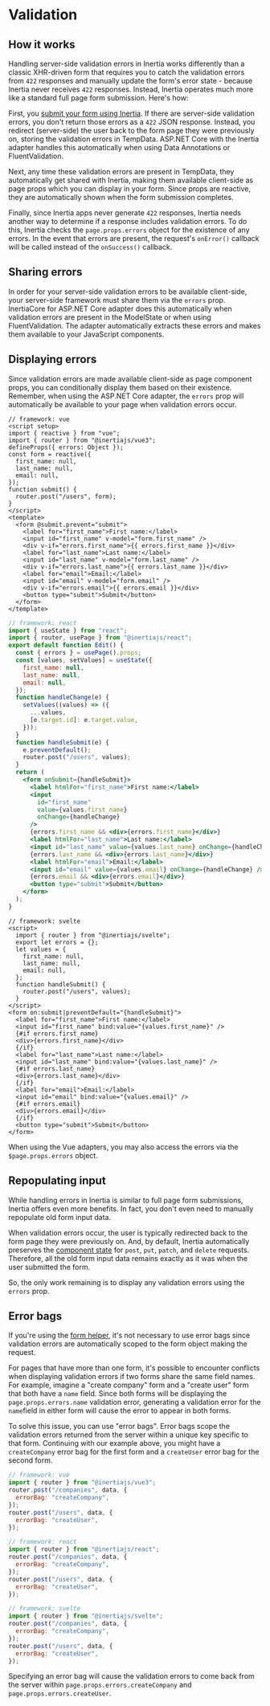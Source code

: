 # Validation

## How it works

Handling server-side validation errors in Inertia works differently than a classic XHR-driven form that requires you to catch the validation errors from `422` responses and manually update the form's error state - because Inertia never receives `422` responses. Instead, Inertia operates much more like a standard full page form submission. Here's how:

First, you [submit your form using Inertia](/forms). If there are server-side validation errors, you don't return those errors as a `422` JSON response. Instead, you redirect (server-side) the user back to the form page they were previously on, storing the validation errors in TempData. ASP.NET Core with the Inertia adapter handles this automatically when using Data Annotations or FluentValidation.

Next, any time these validation errors are present in TempData, they automatically get shared with Inertia, making them available client-side as page props which you can display in your form. Since props are reactive, they are automatically shown when the form submission completes.

Finally, since Inertia apps never generate `422` responses, Inertia needs another way to determine if a response includes validation errors. To do this, Inertia checks the `page.props.errors` object for the existence of any errors. In the event that errors are present, the request's `onError()` callback will be called instead of the `onSuccess()` callback.

## Sharing errors

In order for your server-side validation errors to be available client-side, your server-side framework must share them via the `errors` prop. InertiaCore for ASP.NET Core adapter does this automatically when validation errors are present in the ModelState or when using FluentValidation. The adapter automatically extracts these errors and makes them available to your JavaScript components.

## Displaying errors

Since validation errors are made available client-side as page component props, you can conditionally display them based on their existence. Remember, when using the ASP.NET Core adapter, the `errors` prop will automatically be available to your page when validation errors occur.

```vue
// framework: vue
<script setup>
import { reactive } from "vue";
import { router } from "@inertiajs/vue3";
defineProps({ errors: Object });
const form = reactive({
  first_name: null,
  last_name: null,
  email: null,
});
function submit() {
  router.post("/users", form);
}
</script>
<template>
  <form @submit.prevent="submit">
    <label for="first_name">First name:</label>
    <input id="first_name" v-model="form.first_name" />
    <div v-if="errors.first_name">{{ errors.first_name }}</div>
    <label for="last_name">Last name:</label>
    <input id="last_name" v-model="form.last_name" />
    <div v-if="errors.last_name">{{ errors.last_name }}</div>
    <label for="email">Email:</label>
    <input id="email" v-model="form.email" />
    <div v-if="errors.email">{{ errors.email }}</div>
    <button type="submit">Submit</button>
  </form>
</template>
```

```jsx
// framework: react
import { useState } from "react";
import { router, usePage } from "@inertiajs/react";
export default function Edit() {
  const { errors } = usePage().props;
  const [values, setValues] = useState({
    first_name: null,
    last_name: null,
    email: null,
  });
  function handleChange(e) {
    setValues((values) => ({
      ...values,
      [e.target.id]: e.target.value,
    }));
  }
  function handleSubmit(e) {
    e.preventDefault();
    router.post("/users", values);
  }
  return (
    <form onSubmit={handleSubmit}>
      <label htmlFor="first_name">First name:</label>
      <input
        id="first_name"
        value={values.first_name}
        onChange={handleChange}
      />
      {errors.first_name && <div>{errors.first_name}</div>}
      <label htmlFor="last_name">Last name:</label>
      <input id="last_name" value={values.last_name} onChange={handleChange} />
      {errors.last_name && <div>{errors.last_name}</div>}
      <label htmlFor="email">Email:</label>
      <input id="email" value={values.email} onChange={handleChange} />
      {errors.email && <div>{errors.email}</div>}
      <button type="submit">Submit</button>
    </form>
  );
}
```

```svelte
// framework: svelte
<script>
  import { router } from "@inertiajs/svelte";
  export let errors = {};
  let values = {
    first_name: null,
    last_name: null,
    email: null,
  };
  function handleSubmit() {
    router.post("/users", values);
  }
</script>
<form on:submit|preventDefault="{handleSubmit}">
  <label for="first_name">First name:</label>
  <input id="first_name" bind:value="{values.first_name}" />
  {#if errors.first_name}
  <div>{errors.first_name}</div>
  {/if}
  <label for="last_name">Last name:</label>
  <input id="last_name" bind:value="{values.last_name}" />
  {#if errors.last_name}
  <div>{errors.last_name}</div>
  {/if}
  <label for="email">Email:</label>
  <input id="email" bind:value="{values.email}" />
  {#if errors.email}
  <div>{errors.email}</div>
  {/if}
  <button type="submit">Submit</button>
</form>
```

When using the Vue adapters, you may also access the errors via the `$page.props.errors` object.

## Repopulating input

While handling errors in Inertia is similar to full page form submissions, Inertia offers even more benefits. In fact, you don't even need to manually repopulate old form input data.

When validation errors occur, the user is typically redirected back to the form page they were previously on. And, by default, Inertia automatically preserves the [component state](/manual-visits#state-preservation) for `post`, `put`, `patch`, and `delete` requests. Therefore, all the old form input data remains exactly as it was when the user submitted the form.

So, the only work remaining is to display any validation errors using the `errors` prop.

## Error bags

If you're using the [form helper](/forms#form-helper), it's not necessary to use error bags since validation errors are automatically scoped to the form object making the request.

For pages that have more than one form, it's possible to encounter conflicts when displaying validation errors if two forms share the same field names. For example, imagine a "create company" form and a "create user" form that both have a `name` field. Since both forms will be displaying the `page.props.errors.name` validation error, generating a validation error for the `name`field in either form will cause the error to appear in both forms.

To solve this issue, you can use "error bags". Error bags scope the validation errors returned from the server within a unique key specific to that form. Continuing with our example above, you might have a `createCompany` error bag for the first form and a `createUser` error bag for the second form.

```js
// framework: vue
import { router } from "@inertiajs/vue3";
router.post("/companies", data, {
  errorBag: "createCompany",
});
router.post("/users", data, {
  errorBag: "createUser",
});
```

```js
// framework: react
import { router } from "@inertiajs/react";
router.post("/companies", data, {
  errorBag: "createCompany",
});
router.post("/users", data, {
  errorBag: "createUser",
});
```

```js
// framework: svelte
import { router } from "@inertiajs/svelte";
router.post("/companies", data, {
  errorBag: "createCompany",
});
router.post("/users", data, {
  errorBag: "createUser",
});
```

Specifying an error bag will cause the validation errors to come back from the server within `page.props.errors.createCompany` and `page.props.errors.createUser`.
